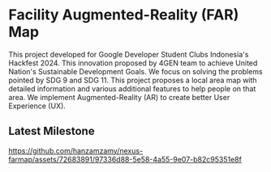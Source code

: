 # Facility Augmented-Reality (FAR) Map
This project developed for Google Developer Student Clubs Indonesia's Hackfest 2024. This innovation proposed by 4GEN team to achieve United Nation's Sustainable Development Goals. 
We focus on solving the problems pointed by SDG 9 and SDG 11. This project proposes a local area map with detailed information and various additional features to help people on that area. 
We implement Augmented-Reality (AR) to create better User Experience (UX).

## Latest Milestone

https://github.com/hanzamzamy/nexus-farmap/assets/72683891/97336d88-5e58-4a55-9e07-b82c95351e8f

